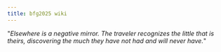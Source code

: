 ```yaml
---
title: bfg2025 wiki
---
```


"*Elsewhere is a negative mirror. The traveler recognizes the little that is theirs, discovering the much they have not had and will never have.*"
